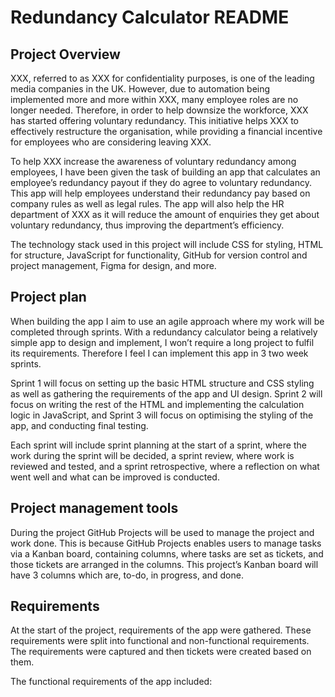 # Redundancy Calculator README
## Project Overview
XXX, referred to as XXX for confidentiality purposes, is one of the leading media companies in the UK. However, due to automation being implemented more and more within XXX,  many employee roles are no longer needed. Therefore, in order to help downsize the workforce, XXX has started offering voluntary redundancy. This initiative helps XXX to effectively restructure the organisation, while providing a financial incentive for employees who are considering leaving XXX.

To help XXX increase the awareness of voluntary redundancy among employees, I have been given the task of building an app that calculates an employee’s redundancy payout if they do agree to voluntary redundancy. This app will help employees understand their redundancy pay based on company rules as well as legal rules. The app will also help the HR department of XXX as it will reduce the amount of enquiries they get about voluntary redundancy, thus improving the department’s efficiency. 

The technology stack used in this project will include CSS for styling, HTML for structure, JavaScript for functionality, GitHub for version control and project management, Figma for design, and more.

## Project plan
When building the app I aim to use an agile approach where my work will be completed through sprints. With a redundancy calculator being a relatively simple app to design and implement, I won’t require a long project to fulfil its requirements. Therefore I feel I can implement this app in 3 two week sprints. 

Sprint 1 will focus on setting up the basic HTML structure and CSS styling as well as gathering the requirements of the app and UI design. Sprint 2 will focus on writing the rest of the HTML and implementing the calculation logic in JavaScript, and Sprint 3 will focus on optimising the styling of the app, and conducting final testing.

Each sprint will include sprint planning at the start of a sprint, where the work during the sprint will be decided, a sprint review, where work is reviewed and tested, and a sprint retrospective, where a reflection on what went well and what can be improved is conducted.

## Project management tools
During the project GitHub Projects will be used to manage the project and work done. This is because GitHub Projects enables users to manage tasks via a Kanban board, containing columns, where tasks are set as tickets, and those tickets are arranged in the columns. This project’s Kanban board will have 3 columns which are, to-do, in progress, and done. 

## Requirements
At the start of the project, requirements of the app were gathered. These requirements were split into functional and non-functional requirements. The requirements were captured and then tickets were created based on them.

The functional requirements of the app included:

